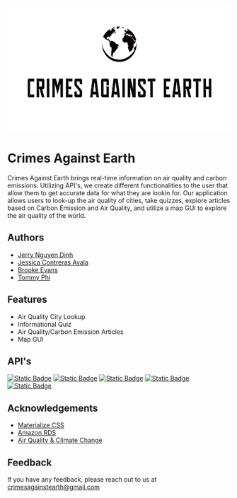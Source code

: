 ![Logo](public/img/iconV2.png)
 

# Crimes Against Earth

Crimes Against Earth brings real-time information on air quality and carbon emissions. Utilizing API's, we create different functionalities to the user that allow them to get accurate data for what they are lookin for. Our application allows users to look-up the air quality of cities, take quizzes, explore articles based on Carbon Emission and Air Quality, and utilize a map GUI to explore the air quality of the world.


## Authors

- [Jerry Nguyen Dinh](https://github.com/jdinh14)
- [Jessica Contreras Ayala](https://github.com/Lara-Crofts)
- [Brooke Evans](https://github.com/bevans14)
- [Tommy Phi](https://github.com/TommyPhi)


## Features

- Air Quality City Lookup
- Informational Quiz
- Air Quality/Carbon Emission Articles
- Map GUI


## API's

[![Static Badge](https://img.shields.io/badge/IQ_Air-red)](https://www.iqair.com/us/air-pollution-data-api)
[![Static Badge](https://img.shields.io/badge/NewsAPI-blue)](https://newsapi.org/)
[![Static Badge](https://img.shields.io/badge/Geocoding-green)](https://geocode.maps.co/)
[![Static Badge](https://img.shields.io/badge/Google_Maps_API-yellow)](https://developers.google.com/maps)
[![Static Badge](https://img.shields.io/badge/AQICN-indigo)](https://aqicn.org/api/)
## Acknowledgements

 - [Materialize CSS](https://materializecss.com/)
 - [Amazon RDS](https://aws.amazon.com/rds/)
 - [Air Quality & Climate Change](https://www.epa.gov/air-research/air-quality-and-climate-change-research)


## Feedback

If you have any feedback, please reach out to us at crimesagainstearth@gmail.com